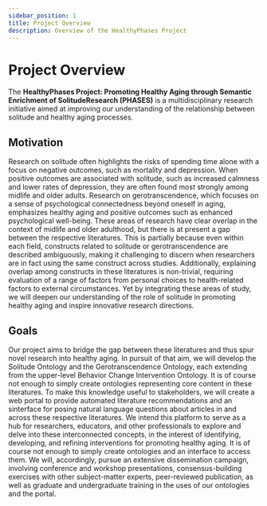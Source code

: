```yaml
---
sidebar_position: 1
title: Project Overview
description: Overview of the HealthyPhases Project
---
```


# Project Overview

The **HealthyPhases Project: Promoting Healthy Aging through Semantic Enrichment of SolitudeResearch (PHASES)** is a multidisciplinary research initiative aimed at improving our understanding of the relationship between solitude and healthy aging processes.

## Motivation

Research on solitude often highlights the risks of spending time alone with a focus on negative outcomes, such as mortality and depression. When positive outcomes are associated with solitude, such as increased calmness and lower rates of depression, they are often found most strongly among midlife and older adults. Research on gerotranscendence, which focuses on a sense of psychological connectedness beyond oneself in aging, emphasizes healthy aging and positive outcomes such as enhanced psychological well-being. These areas of research have clear overlap in the context of midlife and older adulthood, but there is at present a gap between the respective literatures. This is partially because even within each field, constructs related to solitude or gerotranscendence are described ambiguously, making it challenging to discern when researchers are in fact using the same construct across studies. Additionally, explaining overlap among constructs in these literatures is non-trivial, requiring evaluation of a range of factors from personal choices to health-related factors to external circumstances. Yet by integrating these areas of study, we will deepen our understanding of the role of solitude in promoting healthy aging and inspire innovative research directions.

## Goals

Our project aims to bridge the gap between these literatures and thus spur novel research into healthy aging. In pursuit of that aim, we will develop the Solitude Ontology and the Gerotranscendence Ontology, each extending from the upper-level Behavior Change Intervention Ontology. It is of course not enough to simply create ontologies representing core content in these literatures. To make this knowledge useful to stakeholders, we will create a web portal to provide automated literature recommendations and an sinterface for posing natural language questions about articles in and across these respective literatures. We intend this platform to serve as a hub for researchers, educators, and other professionals to explore and delve into these interconnected concepts, in the interest of identifying, developing, and refining interventions for promoting healthy aging. It is of course not enough to simply create ontologies and an interface to access them. We will, accordingly, pursue an extensive dissemination campaign, involving conference and workshop presentations, consensus-building exercises with other subject-matter experts, peer-reviewed publication, as well as graduate and undergraduate training in the uses of our ontologies and the portal.
